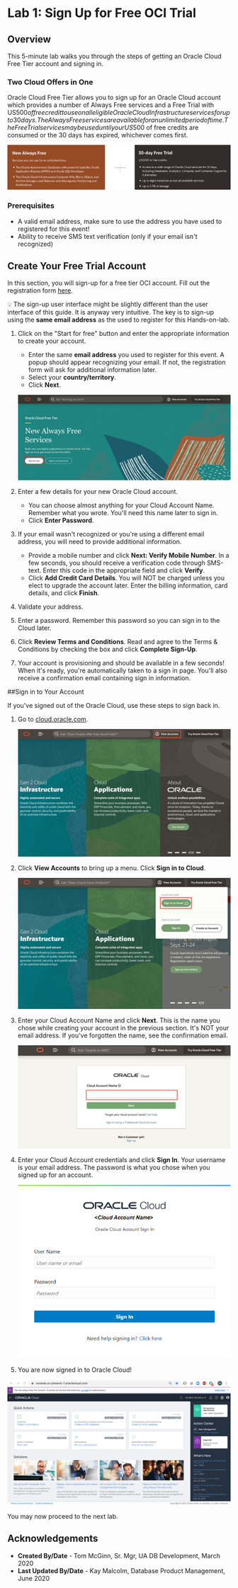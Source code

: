 # Lab 1: Sign Up for Free OCI Trial

<div style="display: none;"><span><img src="https://billy.delabassee.com:8080/p/odl-16-lab/1"></span></div>

## Overview

This 5-minute lab walks you through the steps of getting an Oracle Cloud Free Tier account and signing in.  

### Two Cloud Offers in One

Oracle Cloud Free Tier allows you to sign up for an Oracle Cloud account which provides a number of Always Free services and a Free Trial with US$500 of free credit to use on all eligible Oracle Cloud Infrastructure services for up to 30 days. The Always Free services are available for an unlimited period of time. The Free Trial services may be used until your US$500 of free credits are consumed or the 30 days has expired, whichever comes first.

![](images/lab1-freetrial.png " ")

### Prerequisites

* A valid email address, make sure to use the address you have used to registered for this event!
* Ability to receive SMS text verification (only if your email isn't recognized)

## Create Your Free Trial Account

In this section, you will sign-up for a free tier OCI account. Fill out the registration form [here](https://oracle.com/DevLiveJava0325).

💡 The sign-up user interface might be slightly different than the user interface of this guide. It is anyway very intuitive. The key is to sign-up using the **same email address** as the used to register for this Hands-on-lab.

1.  Click on the "Start for free" button and enter the appropriate information to create your account.
    * Enter the same **email address** you used to register for this event. A popup should appear recognizing your email. If not, the registration form will ask for additional information later.
    * Select your **country/territory**.
    * Click **Next**.

    ![](images/lab1-signup-for-freetier.png " ")

2.  Enter a few details for your new Oracle Cloud account.
    * You can choose almost anything for your Cloud Account Name. Remember what you wrote. You'll need this name later to sign in.
    * Click **Enter Password**.

3.  If your email wasn't recognized or you're using a different email address, you will need to provide additional information.
    * Provide a mobile number and click **Next: Verify Mobile Number**. In a few seconds, you should receive a verification code through SMS-text. Enter this code in the appropriate field and click **Verify**.
    * Click **Add Credit Card Details**. You will NOT be charged unless you elect to upgrade the account later. Enter the billing information, card details, and click **Finish**.

4. Validate your address.

5. Enter a password. Remember this password so you can sign in to the Cloud later.

6. Click **Review Terms and Conditions**. Read and agree to the Terms & Conditions by checking the box and click **Complete Sign-Up**.

7. Your account is provisioning and should be available in a few seconds! When it's ready, you're automatically taken to a sign in page. You'll also receive a confirmation email containing sign in information.

##Sign in to Your Account

If you've signed out of the Oracle Cloud, use these steps to sign back in.

1. Go to [cloud.oracle.com](https://cloud.oracle.com).

    ![](images/lab1-cloud-login-1.png " ")

2. Click **View Accounts** to bring up a menu.  Click **Sign in to Cloud**.

    ![](images/lab1-cloud-login-2.png " ")

4. Enter your Cloud Account Name and click **Next**. This is the name you chose while creating your account in the previous section. It's NOT your email address. If you've forgotten the name, see the confirmation email.

    ![](images/lab1-cloud-login-tenant.png " ")

5. Enter your Cloud Account credentials and click **Sign In**. Your username is your email address. The password is what you chose when you signed up for an account.

    ![](images/lab1-username.png " ")

6. You are now signed in to Oracle Cloud!

  ![](images/lab1-oci-console-home-page.png " ")

You may now proceed to the next lab.

## Acknowledgements

- **Created By/Date** - Tom McGinn, Sr. Mgr, UA DB Development, March 2020
- **Last Updated By/Date** - Kay Malcolm, Database Product Management, June 2020

